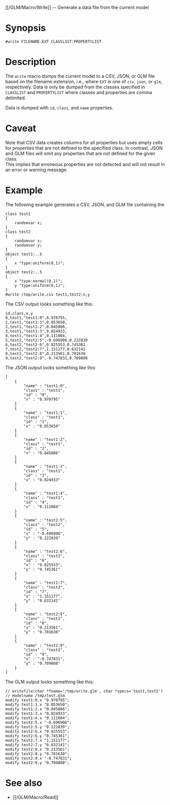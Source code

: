 [[/GLM/Macro/Write]] -- Generate a data file from the current model

# Synopsis

~~~
#write FILENAME.EXT CLASSLIST:PROPERTYLIST
~~~

# Description

The `write` macro dumps the current model to a CSV, JSON, or GLM file based on
the filename extension, i.e., where `EXT` is one of `csv`, `json`, or `glm`,
respectively.  Data is only be dumped from the classes specified in `CLASSLIST`
and `PROPERTYLIST` where classes and properties are comma delimited.

Data is dumped with `id`, `class`, and `name` properties.

# Caveat

Note that CSV data creates columns for all properties but uses empty cells for
properties that are not defined to the specified class.  In contrast, JSON and
GLM files will omit any properties that are not defined for the given class.  
This implies that erroneous properties are not detected and will not result in
an error or warning message.

# Example

The following example generates a CSV, JSON, and GLM file containing the

~~~
class test1
{
    randomvar x;
}
class test2
{
    randomvar x;
    randomvar y;
}
object test1:..5
{
    x "type:uniform(0,1)";
}
object test2:..5
{
    x "type:normal(0,1)";
    y "type:uniform(0,1)";
}
#write /tmp/write.csv test1,test2:x,y
~~~

The CSV output looks something like this:
~~~
id,class,x,y
0,test1,"test1:0",0.970795,
1,test1,"test1:1",0.053650,
2,test1,"test1:2",0.845886,
3,test1,"test1:3",0.024933,
4,test1,"test1:4",0.111084,
5,test2,"test2:5",-0.696906,0.222839
6,test2,"test2:6",0.825553,0.745361
7,test2,"test2:7",1.151177,0.632141
8,test2,"test2:8",0.213561,0.701630
9,test2,"test2:9",-0.747831,0.709808
~~~

The JSON output looks something like this:
~~~
[
	{
		"name" : "test1:0",
		"class" : "test1",
		"id" : "0",
		"x" : "0.970795"
	}
	{
		"name" : "test1:1",
		"class" : "test1",
		"id" : "1",
		"x" : "0.053650"
	}
	{
		"name" : "test1:2",
		"class" : "test1",
		"id" : "2",
		"x" : "0.845886"
	}
	{
		"name" : "test1:3",
		"class" : "test1",
		"id" : "3",
		"x" : "0.024933"
	}
	{
		"name" : "test1:4",
		"class" : "test1",
		"id" : "4",
		"x" : "0.111084"
	}
	{
		"name" : "test2:5",
		"class" : "test2",
		"id" : "5",
		"x" : "-0.696906",
		"y" : "0.222839"
	}
	{
		"name" : "test2:6",
		"class" : "test2",
		"id" : "6",
		"x" : "0.825553",
		"y" : "0.745361"
	}
	{
		"name" : "test2:7",
		"class" : "test2",
		"id" : "7",
		"x" : "1.151177",
		"y" : "0.632141"
	}
	{
		"name" : "test2:8",
		"class" : "test2",
		"id" : "8",
		"x" : "0.213561",
		"y" : "0.701630"
	}
	{
		"name" : "test2:9",
		"class" : "test2",
		"id" : "9",
		"x" : "-0.747831",
		"y" : "0.709808"
	}
]
~~~

The GLM output looks something like this:

~~~
// writefile(char *fname='/tmp/write.glm', char *specs='test1,test2')
// modelname /tmp/test.glm
modify test1:0.x "0.970795";
modify test1:1.x "0.053650";
modify test1:2.x "0.845886";
modify test1:3.x "0.024933";
modify test1:4.x "0.111084";
modify test2:5.x "-0.696906";
modify test2:5.y "0.222839";
modify test2:6.x "0.825553";
modify test2:6.y "0.745361";
modify test2:7.x "1.151177";
modify test2:7.y "0.632141";
modify test2:8.x "0.213561";
modify test2:8.y "0.701630";
modify test2:9.x "-0.747831";
modify test2:9.y "0.709808";
~~~

# See also

* [[/GLM/Macro/Read]]
